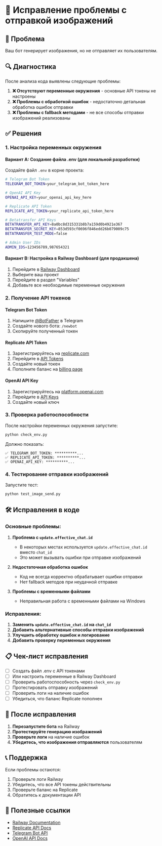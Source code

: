 # 🔧 Исправление проблемы с отправкой изображений

## 🚨 Проблема
Ваш бот генерирует изображения, но не отправляет их пользователям.

## 🔍 Диагностика
После анализа кода выявлены следующие проблемы:

1. **❌ Отсутствуют переменные окружения** - основные API токены не настроены
2. **❌ Проблемы с обработкой ошибок** - недостаточно детальная обработка ошибок отправки
3. **❌ Проблемы с fallback методами** - не все способы отправки изображений реализованы

## ✅ Решения

### 1. Настройка переменных окружения

#### Вариант A: Создание файла .env (для локальной разработки)
Создайте файл `.env` в корне проекта:

```bash
# Telegram Bot Token
TELEGRAM_BOT_TOKEN=your_telegram_bot_token_here

# OpenAI API Key  
OPENAI_API_KEY=your_openai_api_key_here

# Replicate API Token
REPLICATE_API_TOKEN=your_replicate_api_token_here

# Betatransfer API Keys
BETATRANSFER_API_KEY=8a0bc8d315331b8b7a159d0b4921e367
BETATRANSFER_SECRET_KEY=853d593cf0696f846edd26b079009c75
BETATRANSFER_TEST_MODE=false

# Admin User IDs
ADMIN_IDS=123456789,987654321
```

#### Вариант B: Настройка в Railway Dashboard (для продакшена)
1. Перейдите в [Railway Dashboard](https://railway.app/)
2. Выберите ваш проект
3. Перейдите в раздел "Variables"
4. Добавьте все необходимые переменные окружения

### 2. Получение API токенов

#### Telegram Bot Token
1. Напишите [@BotFather](https://t.me/botfather) в Telegram
2. Создайте нового бота: `/newbot`
3. Скопируйте полученный токен

#### Replicate API Token
1. Зарегистрируйтесь на [replicate.com](https://replicate.com)
2. Перейдите в [API Tokens](https://replicate.com/account/api-tokens)
3. Создайте новый токен
4. Пополните баланс на [billing page](https://replicate.com/account/billing)

#### OpenAI API Key
1. Зарегистрируйтесь на [platform.openai.com](https://platform.openai.com)
2. Перейдите в [API Keys](https://platform.openai.com/api-keys)
3. Создайте новый ключ

### 3. Проверка работоспособности

После настройки переменных окружения запустите:

```bash
python check_env.py
```

Должно показать:
```
✅ TELEGRAM_BOT_TOKEN: **********...
✅ REPLICATE_API_TOKEN: **********...
✅ OPENAI_API_KEY: **********...
```

### 4. Тестирование отправки изображений

Запустите тест:
```bash
python test_image_send.py
```

## 🛠️ Исправления в коде

### Основные проблемы:

1. **Проблема с `update.effective_chat.id`**
   - В некоторых местах используется `update.effective_chat.id` вместо `chat_id`
   - Это может вызывать ошибки при отправке изображений

2. **Недостаточная обработка ошибок**
   - Код не всегда корректно обрабатывает ошибки отправки
   - Нет fallback методов при неудачной отправке

3. **Проблемы с временными файлами**
   - Неправильная работа с временными файлами на Windows

### Исправления:

1. **Заменить `update.effective_chat.id` на `chat_id`**
2. **Добавить альтернативные способы отправки изображений**
3. **Улучшить обработку ошибок и логирование**
4. **Добавить проверку переменных окружения**

## 📋 Чек-лист исправления

- [ ] Создать файл .env с API токенами
- [ ] Или настроить переменные в Railway Dashboard
- [ ] Проверить работоспособность через `check_env.py`
- [ ] Протестировать отправку изображений
- [ ] Проверить логи на наличие ошибок
- [ ] Убедиться, что баланс Replicate пополнен

## 🚀 После исправления

1. **Перезапустите бота** на Railway
2. **Протестируйте генерацию изображений**
3. **Проверьте логи** на наличие ошибок
4. **Убедитесь, что изображения отправляются** пользователям

## 📞 Поддержка

Если проблемы остаются:
1. Проверьте логи Railway
2. Убедитесь, что все API токены действительны
3. Проверьте баланс на Replicate
4. Обратитесь к документации API

## 🔗 Полезные ссылки

- [Railway Documentation](https://docs.railway.app/)
- [Replicate API Docs](https://replicate.com/docs)
- [Telegram Bot API](https://core.telegram.org/bots/api)
- [OpenAI API Docs](https://platform.openai.com/docs)
